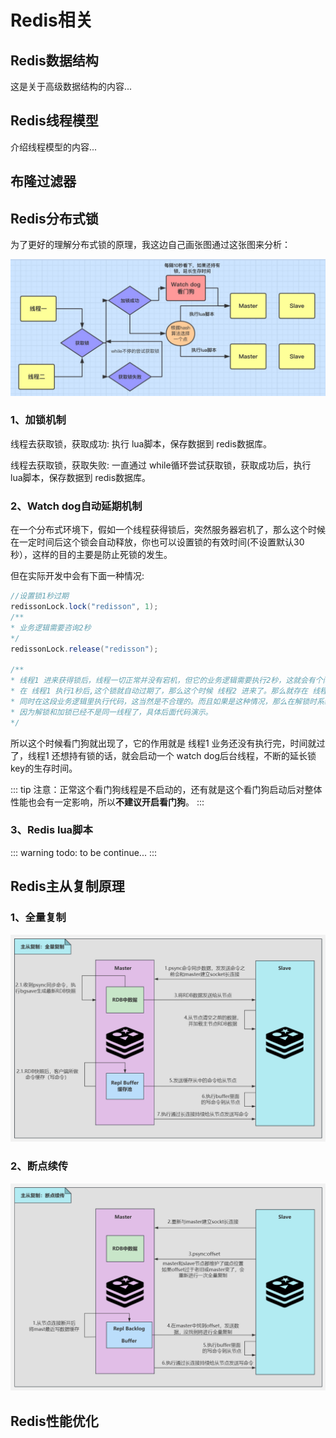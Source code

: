 # Redis相关

## Redis数据结构

这是关于高级数据结构的内容...

## Redis线程模型

介绍线程模型的内容...

## 布隆过滤器

## Redis分布式锁

为了更好的理解分布式锁的原理，我这边自己画张图通过这张图来分析：

![img.png](../assets/cache/redis_distribute_lock.png)

### 1、加锁机制
线程去获取锁，获取成功: 执行 lua脚本，保存数据到 redis数据库。

线程去获取锁，获取失败: 一直通过 while循环尝试获取锁，获取成功后，执行 lua脚本，保存数据到 redis数据库。

### 2、Watch dog自动延期机制
在一个分布式环境下，假如一个线程获得锁后，突然服务器宕机了，那么这个时候在一定时间后这个锁会自动释放，你也可以设置锁的有效时间(不设置默认30秒），这样的目的主要是防止死锁的发生。

但在实际开发中会有下面一种情况:

```java
//设置锁1秒过期
redissonLock.lock("redisson", 1);
/**
* 业务逻辑需要咨询2秒
*/
redissonLock.release("redisson");

/**
* 线程1 进来获得锁后，线程一切正常并没有宕机，但它的业务逻辑需要执行2秒，这就会有个问题，
* 在 线程1 执行1秒后,这个锁就自动过期了，那么这个时候 线程2 进来了。那么就存在 线程1和线程2 
* 同时在这段业务逻辑里执行代码，这当然是不合理的。而且如果是这种情况，那么在解锁时系统会抛异常，
* 因为解锁和加锁已经不是同一线程了，具体后面代码演示。
*/
```
所以这个时候看门狗就出现了，它的作用就是 线程1 业务还没有执行完，时间就过了，线程1 还想持有锁的话，就会启动一个 watch dog后台线程，不断的延长锁 key的生存时间。

::: tip
注意：正常这个看门狗线程是不启动的，还有就是这个看门狗启动后对整体性能也会有一定影响，所以**不建议开启看门狗**。
:::

### 3、Redis lua脚本

::: warning
todo: to be continue...
:::


## Redis主从复制原理

### 1、全量复制

![img.png](../assets/cache/all_copy.png)

### 2、断点续传

![img_1.png](../assets/cache/continue_copy.png)

## Redis性能优化

